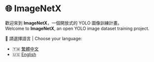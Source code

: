 # 🌐 ImageNetX

歡迎來到 **ImageNetX**，一個開放式的 YOLO 圖像訓練計畫。  
Welcome to **ImageNetX**, an open YOLO image dataset training project.

📘 請選擇語言 | Choose your language:

- 🇹🇼 [繁體中文](./README.zh-TW.md)
- 🇺🇸 [English](./README.en.md)

